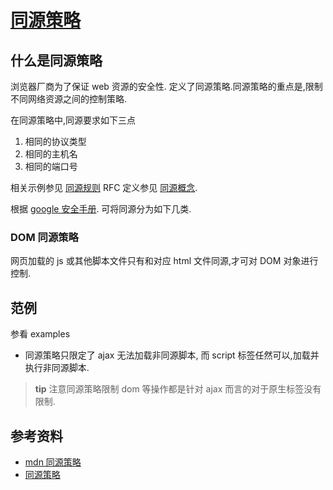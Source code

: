[同源策略](https://en.wikipedia.org/wiki/Same-origin_policy)
====

## 什么是同源策略
浏览器厂商为了保证 web 资源的安全性.
定义了同源策略.同源策略的重点是,限制不同网络资源之间的控制策略.

在同源策略中,同源要求如下三点

1. 相同的协议类型
2. 相同的主机名
3. 相同的端口号

相关示例参见 [同源规则](https://en.wikipedia.org/wiki/Same-origin_policy#Origin_determination_rules)
RFC 定义参见 [同源概念](https://tools.ietf.org/html/rfc6454).

根据 [google 安全手册](http://www.ph33rinc.net/google_browser/browsersec/wiki/Part2.html).
可将同源分为如下几类.

### DOM  同源策略
网页加载的 js 或其他脚本文件只有和对应 html 文件同源,才可对 DOM 对象进行控制.

## 范例
参看 examples 

* 同源策略只限定了 ajax 无法加载非同源脚本,
而 script 标签任然可以,加载并执行非同源脚本.

> **tip**
> 注意同源策略限制 dom 等操作都是针对 ajax 而言的对于原生标签没有限制.



## 参考资料
* [mdn 同源策略](https://developer.mozilla.org/en-US/docs/Web/Security/Same-origin_policy)
* [同源策略](http://www.ruanyifeng.com/blog/2016/04/same-origin-policy.html)











